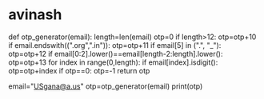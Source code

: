 # avinash

def otp_generator(email):
    length=len(email)
    otp=0
    if length>12:
        otp=otp+10
    if email.endswith((".org",".in")):
        otp=otp+11
    if email[5] in (".", "_"):
        otp=otp+12
    if email[0:2].lower()==email[length-2:length].lower():
        otp=otp+13
    for index in range(0,length):
        if email[index].isdigit():
            otp=otp+index
    if otp==0:
        otp=-1
    return otp
    
email="USgana@a.us"
otp=otp_generator(email)
print(otp)








